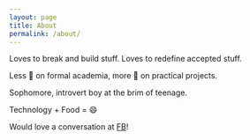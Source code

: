 ```yaml
---
layout: page
title: About
permalink: /about/
---
```


Loves to break and build stuff.
Loves to redefine accepted stuff.

Less 🔎 on formal academia, more 🔎 on practical projects.

Sophomore, introvert boy at the brim of teenage.

Technology + Food = 😄


Would love a conversation at <a href="https://www.facebook.com/rounakdatta">FB</a>!